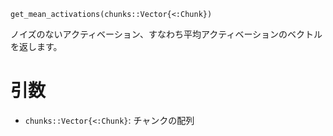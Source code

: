 ```
get_mean_activations(chunks::Vector{<:Chunk})
```

ノイズのないアクティベーション、すなわち平均アクティベーションのベクトルを返します。

# 引数

  * `chunks::Vector{<:Chunk}`: チャンクの配列
